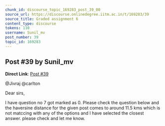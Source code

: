 ```yaml
---
chunk_id: discourse_topic_169283_post_39_00
source_url: https://discourse.onlinedegree.iitm.ac.in/t/169283/39
source_title: Graded assignment 6
content_type: discourse
tokens: 110
username: Sunil_mv
post_number: 39
topic_id: 169283
---
```


## Post #39 by Sunil_mv

**Direct Link**: [Post #39](https://discourse.onlinedegree.iitm.ac.in/t/169283/39)

@Jivraj @carlton

Dear sirs,

I have question no 7 got marked as 0. Please check the question below and the haversine distance for the given post comes to around 11.5 kms which is not matccing with any of the options and I have selected the closest answer. please check and let me know.
